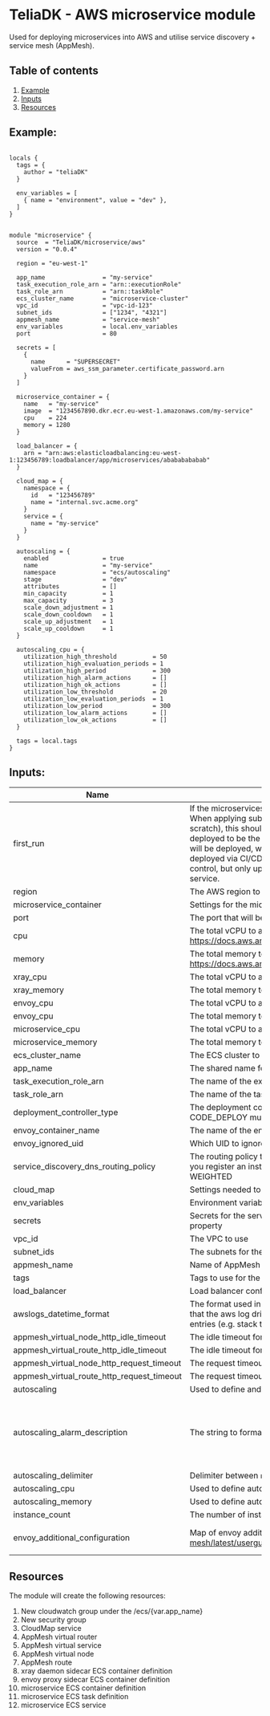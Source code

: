 # TeliaDK - AWS microservice module

Used for deploying microservices into AWS and utilise service discovery + service mesh (AppMesh).

## Table of contents

1. [ Example ](#example)
2. [ Inputs ](#inputs)
3. [ Resources ](#resources)

## Example:

```hcl

locals {
  tags = {
    author = "teliaDK"
  }

  env_variables = [
    { name = "environment", value = "dev" },
  ]
}


module "microservice" {
  source  = "TeliaDK/microservice/aws"
  version = "0.0.4"

  region = "eu-west-1"

  app_name                = "my-service"
  task_execution_role_arn = "arn::executionRole"
  task_role_arn           = "arn::taskRole"
  ecs_cluster_name        = "microservice-cluster"
  vpc_id                  = "vpc-id-123"
  subnet_ids              = ["1234", "4321"]
  appmesh_name            = "service-mesh"
  env_variables           = local.env_variables
  port                    = 80

  secrets = [
    {
      name      = "SUPERSECRET"
      valueFrom = aws_ssm_parameter.certificate_password.arn
    }
  ]

  microservice_container = {
    name   = "my-service"
    image  = "1234567890.dkr.ecr.eu-west-1.amazonaws.com/my-service"
    cpu    = 224
    memory = 1280
  }

  load_balancer = {
    arn = "arn:aws:elasticloadbalancing:eu-west-1:123456789:loadbalancer/app/microservices/abababababab"
  }

  cloud_map = {
    namespace = {
      id   = "123456789"
      name = "internal.svc.acme.org"
    }
    service = {
      name = "my-service"
    }
  }

  autoscaling = {
    enabled               = true
    name                  = "my-service"
    namespace             = "ecs/autoscaling"
    stage                 = "dev"
    attributes            = []
    min_capacity          = 1
    max_capacity          = 3
    scale_down_adjustment = 1
    scale_down_cooldown   = 1
    scale_up_adjustment   = 1
    scale_up_cooldown     = 1
  }

  autoscaling_cpu = {
    utilization_high_threshold          = 50
    utilization_high_evaluation_periods = 1
    utilization_high_period             = 300
    utilization_high_alarm_actions      = []
    utilization_high_ok_actions         = []
    utilization_low_threshold           = 20
    utilization_low_evaluation_periods  = 1
    utilization_low_period              = 300
    utilization_low_alarm_actions       = []
    utilization_low_ok_actions          = []
  }

  tags = local.tags
}
```

## Inputs:

| Name                                       | Description                                                                                                                                                                                                                                                                                                                                                                                                                                                                                                                                                                                              |                     Type                      |                                Default                                | Required |
|--------------------------------------------|----------------------------------------------------------------------------------------------------------------------------------------------------------------------------------------------------------------------------------------------------------------------------------------------------------------------------------------------------------------------------------------------------------------------------------------------------------------------------------------------------------------------------------------------------------------------------------------------------------|:---------------------------------------------:|:---------------------------------------------------------------------:|:--------:|
| first_run                                  | If the microservices is being created, this should be set to true, otherwise false. When applying subsequent times (updating the infra, rather than creating from scratch), this should be set to false, which will cause the image version being deployed to be the same version as is currently deployed. Without it the latest image will be deployed, which is almost never wanted behaviour as new versions should be deployed via CI/CD not terraform. A value of true should not be committed to source control, but only updated locally when applying for the first time for the given service. |                     bool                      |                                 false                                 |    no    |
| region                                     | The AWS region to deploy the compute module in                                                                                                                                                                                                                                                                                                                                                                                                                                                                                                                                                           |                    string                     |                               eu-west-1                               |    no    |
| microservice_container                     | Settings for the microservice container                                                                                                                                                                                                                                                                                                                                                                                                                                                                                                                                                                  |                    object                     |                                   -                                   |   yes    |
| port                                       | The port that will be used for port mapping <HOST>:<CONTAINER>                                                                                                                                                                                                                                                                                                                                                                                                                                                                                                                                           |                    number                     |                                 8080                                  |    no    |
| cpu                                        | The total vCPU to allocate for the ECS service. Valid configuration at https://docs.aws.amazon.com/AmazonECS/latest/developerguide/AWS_Fargate.html                                                                                                                                                                                                                                                                                                                                                                                                                                                      |                    number                     |                                  512                                  |    no    |
| memory                                     | The total memory to allocate for the ECS service. Valid configuration at https://docs.aws.amazon.com/AmazonECS/latest/developerguide/AWS_Fargate.html                                                                                                                                                                                                                                                                                                                                                                                                                                                    |                    number                     |                                 2048                                  |    no    |
| xray_cpu                                   | The total vCPU to allocate to the xray container                                                                                                                                                                                                                                                                                                                                                                                                                                                                                                                                                         |                    number                     |                                  32                                   |    no    |
| xray_memory                                | The total memory to allocate to the xray container                                                                                                                                                                                                                                                                                                                                                                                                                                                                                                                                                       |                    number                     |                                  256                                  |    no    |
| envoy_cpu                                  | The total vCPU to allocate to the envoy container                                                                                                                                                                                                                                                                                                                                                                                                                                                                                                                                                        |                    number                     |                                  256                                  |    no    |
| envoy_cpu                                  | The total memory to allocate to the envoy container                                                                                                                                                                                                                                                                                                                                                                                                                                                                                                                                                      |                    number                     |                                  512                                  |    no    |
| microservice_cpu                           | The total vCPU to allocate to the microservice                                                                                                                                                                                                                                                                                                                                                                                                                                                                                                                                                           |                    number                     |                                  224                                  |    no    |
| microservice_memory                        | The total memory to allocate to the microservice                                                                                                                                                                                                                                                                                                                                                                                                                                                                                                                                                         |                    number                     |                                 1280                                  |    no    |
| ecs_cluster_name                           | The ECS cluster to deploy the ECS Fargate into                                                                                                                                                                                                                                                                                                                                                                                                                                                                                                                                                           |                    string                     |                                   -                                   |   yes    |
| app_name                                   | The shared name for the ECS Fargate service and task definitions                                                                                                                                                                                                                                                                                                                                                                                                                                                                                                                                         |                    string                     |                                   -                                   |   yes    |
| task_execution_role_arn                    | The name of the execution role to use with the service                                                                                                                                                                                                                                                                                                                                                                                                                                                                                                                                                   |                    string                     |                                 null                                  |    no    |
| task_role_arn                              | The name of the task role to use with the service                                                                                                                                                                                                                                                                                                                                                                                                                                                                                                                                                        |                    string                     |                                 null                                  |    no    |
| deployment_controller_type                 | The deployment controller type to use in ECS service. For blue/green, CODE_DEPLOY must be used                                                                                                                                                                                                                                                                                                                                                                                                                                                                                                           |                    string                     |                                  ECS                                  |    no    |
| envoy_container_name                       | The name of the envoy container to be used in AppMesh proxy                                                                                                                                                                                                                                                                                                                                                                                                                                                                                                                                              |                    string                     |                                 envoy                                 |    no    |
| envoy_ignored_uid                          | Which UID to ignore in envoy docker container                                                                                                                                                                                                                                                                                                                                                                                                                                                                                                                                                            |                    string                     |                                 1337                                  |    no    |
| service_discovery_dns_routing_policy       | The routing policy that you want to apply to all records that Route 53 creates when you register an instance and specify the service. Valid Values: MULTIVALUE, WEIGHTED                                                                                                                                                                                                                                                                                                                                                                                                                                 |                    string                     |                              MULTIVALUE                               |    no    |
| cloud_map                                  | Settings needed to setup service discovery through AWS CloudMap                                                                                                                                                                                                                                                                                                                                                                                                                                                                                                                                          |                    object                     |                                   -                                   |   yes    |
| env_variables                              | Environment variables for the service                                                                                                                                                                                                                                                                                                                                                                                                                                                                                                                                                                    |                    object                     |                                 null                                  |    no    |
| secrets                                    | Secrets for the service. Use arn of parameters in parameter store for the valueFrom property                                                                                                                                                                                                                                                                                                                                                                                                                                                                                                             |                    object                     |                                 null                                  |    no    |
| vpc_id                                     | The VPC to use                                                                                                                                                                                                                                                                                                                                                                                                                                                                                                                                                                                           |                    string                     |                                   -                                   |   yes    |
| subnet_ids                                 | The subnets for the ECS service network configuration                                                                                                                                                                                                                                                                                                                                                                                                                                                                                                                                                    |                 list(string)                  |                                   -                                   |   yes    |
| appmesh_name                               | Name of AppMesh to register service components in                                                                                                                                                                                                                                                                                                                                                                                                                                                                                                                                                        |                    string                     |                                   -                                   |   yes    |
| tags                                       | Tags to use for the components created by the module                                                                                                                                                                                                                                                                                                                                                                                                                                                                                                                                                     |                  map(string)                  |                                   -                                   |   yes    |
| load_balancer                              | Load balancer config to be used in ECS service                                                                                                                                                                                                                                                                                                                                                                                                                                                                                                                                                           |                    object                     |                                 null                                  |    no    |
| awslogs_datetime_format                    | The format used in logs written by the application in the container. Used for ensuring that the aws log driver can parse the logs correctly and not split them into several entries (e.g. stack traces are kept in one entry).                                                                                                                                                                                                                                                                                                                                                                           |                    string                     |                           %Y-%m-%d %H:%M:%S                           |    no    |
| appmesh_virtual_node_http_idle_timeout     | The idle timeout for HTTP requests to the node in seconds                                                                                                                                                                                                                                                                                                                                                                                                                                                                                                                                                |                    number                     |                                  15                                   |    no    |
| appmesh_virtual_route_http_idle_timeout    | The idle timeout for HTTP requests to the route in seconds                                                                                                                                                                                                                                                                                                                                                                                                                                                                                                                                               |                    number                     |                                  15                                   |    no    |
| appmesh_virtual_node_http_request_timeout  | The request timeout for HTTP requests to the node in seconds                                                                                                                                                                                                                                                                                                                                                                                                                                                                                                                                             |                    number                     |                                  15                                   |    no    |
| appmesh_virtual_route_http_request_timeout | The request timeout for HTTP requests to the route in seconds                                                                                                                                                                                                                                                                                                                                                                                                                                                                                                                                            |                    number                     |                                  15                                   |    no    |
| autoscaling                                | Used to define and enable autoscaling for the ECS service                                                                                                                                                                                                                                                                                                                                                                                                                                                                                                                                                |                    object                     |                                 null                                  |    no    |
| autoscaling_alarm_description              | The string to format and use as the alarm description                                                                                                                                                                                                                                                                                                                                                                                                                                                                                                                                                    |                    string                     | Average service %v utilization %v last %d minute(s) over %v period(s) |    no    |
| autoscaling_delimiter                      | Delimiter between `namespace`, `stage`, `name` and `attributes`                                                                                                                                                                                                                                                                                                                                                                                                                                                                                                                                          |                    string                     |                                   -                                   |    no    |
| autoscaling_cpu                            | Used to define autoscaling based on CPU usage                                                                                                                                                                                                                                                                                                                                                                                                                                                                                                                                                            |                    object                     |                                 null                                  |    no    |
| autoscaling_memory                         | Used to define autoscaling based on Memory usage                                                                                                                                                                                                                                                                                                                                                                                                                                                                                                                                                         |                    object                     |                                 null                                  |    no    |
| instance_count                             | The number of instances to run in the ECS service                                                                                                                                                                                                                                                                                                                                                                                                                                                                                                                                                        |                    number                     |                                   1                                   |    no    |
| envoy_additional_configuration             | Map of envoy additional environment variables. (https://docs.aws.amazon.com/app-mesh/latest/userguide/envoy-config.html)                                                                                                                                                                                                                                                                                                                                                                                                                                                                                 | list(object({name = string, value = string})) |                                   -                                   |    no    |

## Resources

The module will create the following resources:

1. New cloudwatch group under the /ecs/{var.app_name}
2. New security group
3. CloudMap service
4. AppMesh virtual router
5. AppMesh virtual service
6. AppMesh virtual node
7. AppMesh route
8. xray daemon sidecar ECS container definition
9. envoy proxy sidecar ECS container definition
10. microservice ECS container definition
11. microservice ECS task definition
12. microservice ECS service

